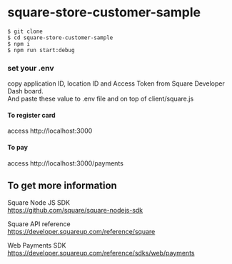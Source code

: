 # square-store-customer-sample
`$ git clone `  
`$ cd square-store-customer-sample`  
`$ npm i`  
`$ npm run start:debug`  

### set your .env
copy application ID, location ID and Access Token from Square Developer Dash board.  
And paste these value to .env file and on top of client/square.js  

#### To register card
access http://localhost:3000

#### To pay
access http://localhost:3000/payments

## To get more information
Square Node JS SDK  
https://github.com/square/square-nodejs-sdk  

Square API reference  
https://developer.squareup.com/reference/square  

Web Payments SDK  
https://developer.squareup.com/reference/sdks/web/payments  